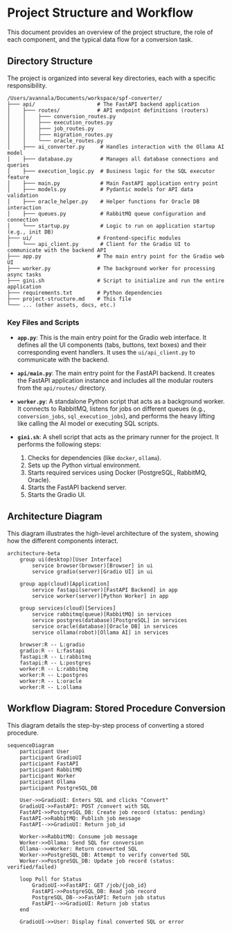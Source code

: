# Project Structure and Workflow

This document provides an overview of the project structure, the role of each component, and the typical data flow for a conversion task.

## Directory Structure

The project is organized into several key directories, each with a specific responsibility.

```
/Users/avannala/Documents/workspace/spf-converter/
├─── api/                    # The FastAPI backend application
│    ├─── routes/            # API endpoint definitions (routers)
│    │    ├─── conversion_routes.py
│    │    ├─── execution_routes.py
│    │    ├─── job_routes.py
│    │    ├─── migration_routes.py
│    │    └─── oracle_routes.py
│    ├─── ai_converter.py     # Handles interaction with the Ollama AI model
│    ├─── database.py         # Manages all database connections and queries
│    ├─── execution_logic.py  # Business logic for the SQL executor feature
│    ├─── main.py             # Main FastAPI application entry point
│    ├─── models.py           # Pydantic models for API data validation
│    ├─── oracle_helper.py    # Helper functions for Oracle DB interaction
│    ├─── queues.py           # RabbitMQ queue configuration and connection
│    └─── startup.py          # Logic to run on application startup (e.g., init DB)
├─── ui/                     # Frontend-specific modules
│    └─── api_client.py       # Client for the Gradio UI to communicate with the backend API
├─── app.py                  # The main entry point for the Gradio web UI
├─── worker.py               # The background worker for processing async tasks
├─── gini.sh                 # Script to initialize and run the entire application
├─── requirements.txt        # Python dependencies
├─── project-structure.md    # This file
└─── ... (other assets, docs, etc.)
```

### Key Files and Scripts

*   **`app.py`**: This is the main entry point for the Gradio web interface. It defines all the UI components (tabs, buttons, text boxes) and their corresponding event handlers. It uses the `ui/api_client.py` to communicate with the backend.

*   **`api/main.py`**: The main entry point for the FastAPI backend. It creates the FastAPI application instance and includes all the modular routers from the `api/routes/` directory.

*   **`worker.py`**: A standalone Python script that acts as a background worker. It connects to RabbitMQ, listens for jobs on different queues (e.g., `conversion_jobs`, `sql_execution_jobs`), and performs the heavy lifting like calling the AI model or executing SQL scripts.

*   **`gini.sh`**: A shell script that acts as the primary runner for the project. It performs the following steps:
    1.  Checks for dependencies (like `docker`, `ollama`).
    2.  Sets up the Python virtual environment.
    3.  Starts required services using Docker (PostgreSQL, RabbitMQ, Oracle).
    4.  Starts the FastAPI backend server.
    5.  Starts the Gradio UI.

## Architecture Diagram

This diagram illustrates the high-level architecture of the system, showing how the different components interact.

```mermaid
architecture-beta
    group ui(desktop)[User Interface]
        service browser(browser)[Browser] in ui
        service gradio(server)[Gradio UI] in ui

    group app(cloud)[Application]
        service fastapi(server)[FastAPI Backend] in app
        service worker(server)[Python Worker] in app

    group services(cloud)[Services]
        service rabbitmq(queue)[RabbitMQ] in services
        service postgres(database)[PostgreSQL] in services
        service oracle(database)[Oracle DB] in services
        service ollama(robot)[Ollama AI] in services

    browser:R -- L:gradio
    gradio:R -- L:fastapi
    fastapi:R -- L:rabbitmq
    fastapi:R -- L:postgres
    worker:R -- L:rabbitmq
    worker:R -- L:postgres
    worker:R -- L:oracle
    worker:R -- L:ollama
```

## Workflow Diagram: Stored Procedure Conversion

This diagram details the step-by-step process of converting a stored procedure.

```mermaid
sequenceDiagram
    participant User
    participant GradioUI
    participant FastAPI
    participant RabbitMQ
    participant Worker
    participant Ollama
    participant PostgreSQL_DB

    User->>GradioUI: Enters SQL and clicks "Convert"
    GradioUI->>FastAPI: POST /convert with SQL
    FastAPI->>PostgreSQL_DB: Create job record (status: pending)
    FastAPI->>RabbitMQ: Publish job message
    FastAPI-->>GradioUI: Return job_id
    
    Worker->>RabbitMQ: Consume job message
    Worker->>Ollama: Send SQL for conversion
    Ollama-->>Worker: Return converted SQL
    Worker->>PostgreSQL_DB: Attempt to verify converted SQL
    Worker->>PostgreSQL_DB: Update job record (status: verified/failed)

    loop Poll for Status
        GradioUI->>FastAPI: GET /job/{job_id}
        FastAPI->>PostgreSQL_DB: Read job record
        PostgreSQL_DB-->>FastAPI: Return job status
        FastAPI-->>GradioUI: Return job status
    end

    GradioUI->>User: Display final converted SQL or error
```
